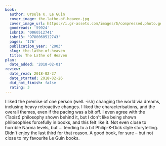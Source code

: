 ```yaml
---
book:
  author: Ursula K. Le Guin
  cover_image: the-lathe-of-heaven.jpg
  cover_image_url: https://i.gr-assets.com/images/S/compressed.photo.goodreads.com/books/1433084322l/59924._SX98_.jpg
  goodreads: '59924'
  isbn10: '0060512741'
  isbn13: '9780060512743'
  pages: '176'
  publication_year: '2003'
  slug: the-lathe-of-heaven
  title: The Lathe of Heaven
plan:
  date_added: '2018-02-01'
review:
  date_read: 2018-02-27
  date_started: 2018-02-26
  did_not_finish: false
  rating: 3
---
```


I liked the premise of one person (well. -ish) changing the world via dreams, inclusing heavy retroactive changes. I liked the characterisations, and the overall themes, even if the pacing was a bit off. I even agree with the (Taoist) philosophy shown behind it, but I don't like being shown philosophies forcefully in books, and this felt like it. Not even close to horrible Narnia levels, but … tending to a bit Philip-K-Dick style storytelling. Didn't enjoy the last third for that reason. A good book, for sure – but not close to my favourite Le Guin books.
